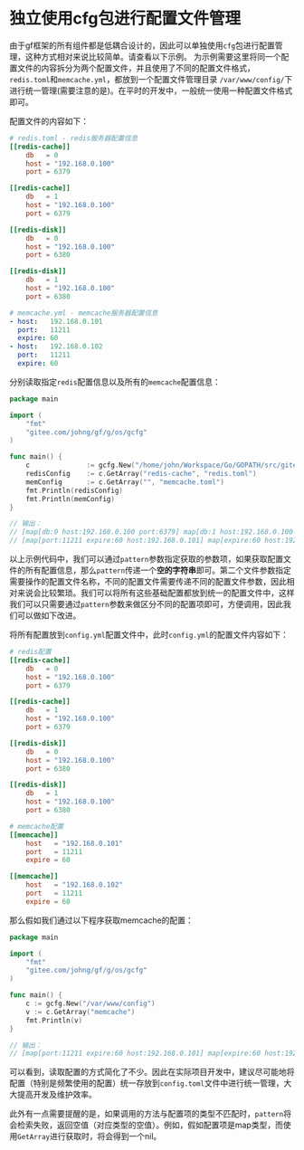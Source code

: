 
# 独立使用cfg包进行配置文件管理

由于gf框架的所有组件都是低耦合设计的，因此可以单独使用`cfg`包进行配置管理，这种方式相对来说比较简单。请查看以下示例。
为示例需要这里将同一个配置文件的内容拆分为两个配置文件，并且使用了不同的配置文件格式，```redis.toml```和```memcache.yml```，都放到一个配置文件管理目录 ```/var/www/config/```下进行统一管理(需要注意的是)。在平时的开发中，一般统一使用一种配置文件格式即可。

配置文件的内容如下：
```toml
# redis.toml - redis服务器配置信息
[[redis-cache]]
    db   = 0
    host = "192.168.0.100"
    port = 6379

[[redis-cache]]
    db   = 1
    host = "192.168.0.100"
    port = 6379

[[redis-disk]]
    db   = 0
    host = "192.168.0.100"
    port = 6380

[[redis-disk]]
    db   = 1
    host = "192.168.0.100"
    port = 6380
```

```yaml
# memcache.yml - memcache服务器配置信息
- host:   192.168.0.101
  port:   11211
  expire: 60
- host:   192.168.0.102
  port:   11211
  expire: 60
```
分别读取指定`redis`配置信息以及所有的`memcache`配置信息：
```go
package main

import (
    "fmt"
    "gitee.com/johng/gf/g/os/gcfg"
)

func main() {
    c              := gcfg.New("/home/john/Workspace/Go/GOPATH/src/gitee.com/johng/gf/geg/os/gcfg")
    redisConfig    := c.GetArray("redis-cache", "redis.toml")
    memConfig      := c.GetArray("", "memcache.toml")
    fmt.Println(redisConfig)
    fmt.Println(memConfig)
}

// 输出：
// [map[db:0 host:192.168.0.100 port:6379] map[db:1 host:192.168.0.100 port:6379]]
// [map[port:11211 expire:60 host:192.168.0.101] map[expire:60 host:192.168.0.102 port:11211]]
```
以上示例代码中，我们可以通过```pattern```参数指定获取的参数项，如果获取配置文件的所有配置信息，那么```pattern```传递一个**空的字符串**即可。第二个文件参数指定需要操作的配置文件名称，不同的配置文件需要传递不同的配置文件参数，因此相对来说会比较繁琐。我们可以将所有这些基础配置都放到统一的配置文件中，这样我们可以只需要通过```pattern```参数来做区分不同的配置项即可，方便调用，因此我们可以做如下改进。

将所有配置放到```config.yml```配置文件中，此时```config.yml```的配置文件内容如下：
```toml
# redis配置
[[redis-cache]]
    db   = 0
    host = "192.168.0.100"
    port = 6379

[[redis-cache]]
    db   = 1
    host = "192.168.0.100"
    port = 6379

[[redis-disk]]
    db   = 0
    host = "192.168.0.100"
    port = 6380

[[redis-disk]]
    db   = 1
    host = "192.168.0.100"
    port = 6380

# memcache配置
[[memcache]]
    host   = "192.168.0.101"
    port   = 11211
    expire = 60

[[memcache]]
    host   = "192.168.0.102"
    port   = 11211
    expire = 60
```
那么假如我们通过以下程序获取memcache的配置：
```go
package main

import (
    "fmt"
    "gitee.com/johng/gf/g/os/gcfg"
)

func main() {
    c := gcfg.New("/var/www/config")
    v := c.GetArray("memcache")
    fmt.Println(v)
}

// 输出：
// [map[port:11211 expire:60 host:192.168.0.101] map[expire:60 host:192.168.0.102 port:11211]]
```
可以看到，读取配置的方式简化了不少。因此在实际项目开发中，建议尽可能地将配置（特别是频繁使用的配置）统一存放到```config.toml```文件中进行统一管理，大大提高开发及维护效率。

此外有一点需要提醒的是，如果调用的方法与配置项的类型不匹配时，```pattern```将会检索失败，返回空值（对应类型的空值）。例如，假如配置项是map类型，而使用```GetArray```进行获取时，将会得到一个nil。
